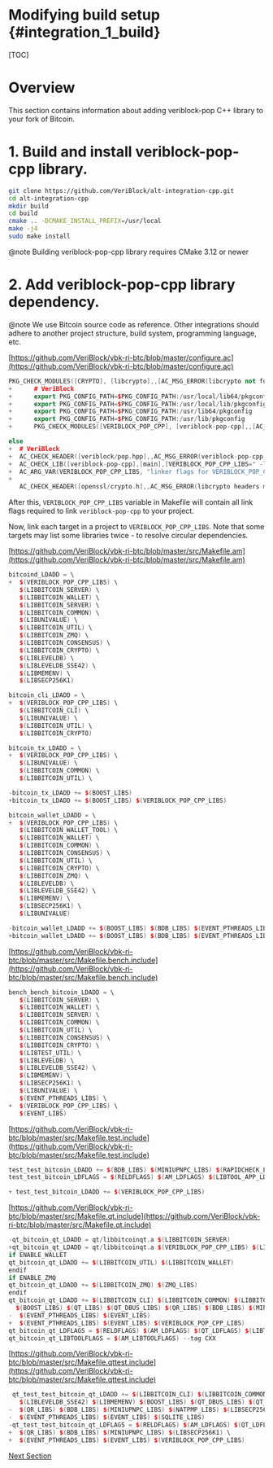 # Modifying build setup {#integration_1_build}

[TOC]

# Overview

This section contains information about adding veriblock-pop C++ library to your fork of Bitcoin.

# 1. Build and install veriblock-pop-cpp library.

```sh
git clone https://github.com/VeriBlock/alt-integration-cpp.git
cd alt-integration-cpp
mkdir build
cd build
cmake .. -DCMAKE_INSTALL_PREFIX=/usr/local
make -j4
sudo make install
```

@note Building veriblock-pop-cpp library requires CMake 3.12 or newer

# 2. Add veriblock-pop-cpp library dependency.

@note We use Bitcoin source code as reference. Other integrations should adhere to another project structure, build system, programming language, etc.

[https://github.com/VeriBlock/vbk-ri-btc/blob/master/configure.ac](https://github.com/VeriBlock/vbk-ri-btc/blob/master/configure.ac)
```cpp
PKG_CHECK_MODULES([CRYPTO], [libcrypto],,[AC_MSG_ERROR(libcrypto not found.)])
+      # VeriBlock
+      export PKG_CONFIG_PATH=$PKG_CONFIG_PATH:/usr/local/lib64/pkgconfig
+      export PKG_CONFIG_PATH=$PKG_CONFIG_PATH:/usr/local/lib/pkgconfig
+      export PKG_CONFIG_PATH=$PKG_CONFIG_PATH:/usr/lib64/pkgconfig
+      export PKG_CONFIG_PATH=$PKG_CONFIG_PATH:/usr/lib/pkgconfig
+      PKG_CHECK_MODULES([VERIBLOCK_POP_CPP], [veriblock-pop-cpp],,[AC_MSG_ERROR(libveriblock-pop-cpp not found.)])
```
```cpp
else
+  # VeriBlock
+  AC_CHECK_HEADER([veriblock/pop.hpp],,AC_MSG_ERROR(veriblock-pop-cpp headers missing))
+  AC_CHECK_LIB([veriblock-pop-cpp],[main],[VERIBLOCK_POP_CPP_LIBS=" -lveriblock-pop-cpp"],AC_MSG_ERROR(veriblock-pop-cpp missing))
+  AC_ARG_VAR(VERIBLOCK_POP_CPP_LIBS, "linker flags for VERIBLOCK_POP_CPP")
+
   AC_CHECK_HEADER([openssl/crypto.h],,AC_MSG_ERROR(libcrypto headers missing))
```

After this, `VERIBLOCK_POP_CPP_LIBS` variable in Makefile will contain all link flags required to link `veriblock-pop-cpp` to your project.

Now, link each target in a project to `VERIBLOCK_POP_CPP_LIBS`. Note that some targets may list some libraries twice - to resolve circular dependencies.

[https://github.com/VeriBlock/vbk-ri-btc/blob/master/src/Makefile.am](https://github.com/VeriBlock/vbk-ri-btc/blob/master/src/Makefile.am)
```cpp
bitcoind_LDADD = \
+  $(VERIBLOCK_POP_CPP_LIBS) \
   $(LIBBITCOIN_SERVER) \
   $(LIBBITCOIN_WALLET) \
   $(LIBBITCOIN_SERVER) \
   $(LIBBITCOIN_COMMON) \
   $(LIBUNIVALUE) \
   $(LIBBITCOIN_UTIL) \
   $(LIBBITCOIN_ZMQ) \
   $(LIBBITCOIN_CONSENSUS) \
   $(LIBBITCOIN_CRYPTO) \
   $(LIBLEVELDB) \
   $(LIBLEVELDB_SSE42) \
   $(LIBMEMENV) \
   $(LIBSECP256K1)
```
```cpp
bitcoin_cli_LDADD = \
+  $(VERIBLOCK_POP_CPP_LIBS) \
   $(LIBBITCOIN_CLI) \
   $(LIBUNIVALUE) \
   $(LIBBITCOIN_UTIL) \
   $(LIBBITCOIN_CRYPTO)
```
```cpp
bitcoin_tx_LDADD = \
+  $(VERIBLOCK_POP_CPP_LIBS) \
   $(LIBUNIVALUE) \
   $(LIBBITCOIN_COMMON) \
   $(LIBBITCOIN_UTIL) \
```
```cpp
-bitcoin_tx_LDADD += $(BOOST_LIBS)
+bitcoin_tx_LDADD += $(BOOST_LIBS) $(VERIBLOCK_POP_CPP_LIBS)
```
```cpp
bitcoin_wallet_LDADD = \
+  $(VERIBLOCK_POP_CPP_LIBS) \
   $(LIBBITCOIN_WALLET_TOOL) \
   $(LIBBITCOIN_WALLET) \
   $(LIBBITCOIN_COMMON) \
   $(LIBBITCOIN_CONSENSUS) \
   $(LIBBITCOIN_UTIL) \
   $(LIBBITCOIN_CRYPTO) \
   $(LIBBITCOIN_ZMQ) \
   $(LIBLEVELDB) \
   $(LIBLEVELDB_SSE42) \
   $(LIBMEMENV) \
   $(LIBSECP256K1) \
   $(LIBUNIVALUE)

-bitcoin_wallet_LDADD += $(BOOST_LIBS) $(BDB_LIBS) $(EVENT_PTHREADS_LIBS) $(EVENT_LIBS) $(MINIUPNPC_LIBS) $(ZMQ_LIBS)
+bitcoin_wallet_LDADD += $(BOOST_LIBS) $(BDB_LIBS) $(EVENT_PTHREADS_LIBS) $(EVENT_LIBS) $(MINIUPNPC_LIBS) $(ZMQ_LIBS) $(VERIBLOCK_POP_CPP_LIBS)
```

[https://github.com/VeriBlock/vbk-ri-btc/blob/master/src/Makefile.bench.include](https://github.com/VeriBlock/vbk-ri-btc/blob/master/src/Makefile.bench.include)
```cpp
bench_bench_bitcoin_LDADD = \
   $(LIBBITCOIN_SERVER) \
   $(LIBBITCOIN_WALLET) \
   $(LIBBITCOIN_SERVER) \
   $(LIBBITCOIN_COMMON) \
   $(LIBBITCOIN_UTIL) \
   $(LIBBITCOIN_CONSENSUS) \
   $(LIBBITCOIN_CRYPTO) \
   $(LIBTEST_UTIL) \
   $(LIBLEVELDB) \
   $(LIBLEVELDB_SSE42) \
   $(LIBMEMENV) \
   $(LIBSECP256K1) \
   $(LIBUNIVALUE) \
   $(EVENT_PTHREADS_LIBS) \
+  $(VERIBLOCK_POP_CPP_LIBS) \
   $(EVENT_LIBS)
```

[https://github.com/VeriBlock/vbk-ri-btc/blob/master/src/Makefile.test.include](https://github.com/VeriBlock/vbk-ri-btc/blob/master/src/Makefile.test.include)
```cpp
test_test_bitcoin_LDADD += $(BDB_LIBS) $(MINIUPNPC_LIBS) $(RAPIDCHECK_LIBS)
test_test_bitcoin_LDFLAGS = $(RELDFLAGS) $(AM_LDFLAGS) $(LIBTOOL_APP_LDFLAGS) -static

+ test_test_bitcoin_LDADD += $(VERIBLOCK_POP_CPP_LIBS)
```

[https://github.com/VeriBlock/vbk-ri-btc/blob/master/src/Makefile.qt.include](https://github.com/VeriBlock/vbk-ri-btc/blob/master/src/Makefile.qt.include)
```cpp
-qt_bitcoin_qt_LDADD = qt/libbitcoinqt.a $(LIBBITCOIN_SERVER)
+qt_bitcoin_qt_LDADD = qt/libbitcoinqt.a $(VERIBLOCK_POP_CPP_LIBS) $(LIBBITCOIN_SERVER)
if ENABLE_WALLET
qt_bitcoin_qt_LDADD += $(LIBBITCOIN_UTIL) $(LIBBITCOIN_WALLET)
endif
if ENABLE_ZMQ
qt_bitcoin_qt_LDADD += $(LIBBITCOIN_ZMQ) $(ZMQ_LIBS)
endif
qt_bitcoin_qt_LDADD += $(LIBBITCOIN_CLI) $(LIBBITCOIN_COMMON) $(LIBBITCOIN_UTIL) $(LIBBITCOIN_CONSENSUS) $(LIBBITCOIN_CRYPTO) $(LIBUNIVALUE) $(LIBLEVELDB) $(LIBLEVELDB_SSE42) $(LIBMEMENV) \
  $(BOOST_LIBS) $(QT_LIBS) $(QT_DBUS_LIBS) $(QR_LIBS) $(BDB_LIBS) $(MINIUPNPC_LIBS) $(LIBSECP256K1) \
-  $(EVENT_PTHREADS_LIBS) $(EVENT_LIBS)
+  $(EVENT_PTHREADS_LIBS) $(EVENT_LIBS) $(VERIBLOCK_POP_CPP_LIBS)
qt_bitcoin_qt_LDFLAGS = $(RELDFLAGS) $(AM_LDFLAGS) $(QT_LDFLAGS) $(LIBTOOL_APP_LDFLAGS)
qt_bitcoin_qt_LIBTOOLFLAGS = $(AM_LIBTOOLFLAGS) --tag CXX
```

[https://github.com/VeriBlock/vbk-ri-btc/blob/master/src/Makefile.qttest.include](https://github.com/VeriBlock/vbk-ri-btc/blob/master/src/Makefile.qttest.include)
```cpp
 qt_test_test_bitcoin_qt_LDADD += $(LIBBITCOIN_CLI) $(LIBBITCOIN_COMMON) $(LIBBITCOIN_UTIL) $(LIBBITCOIN_CONSENSUS) $(LIBBITCOIN_CRYPTO) $(LIBUNIVALUE) $(LIBLEVELDB) \
   $(LIBLEVELDB_SSE42) $(LIBMEMENV) $(BOOST_LIBS) $(QT_DBUS_LIBS) $(QT_TEST_LIBS) $(QT_LIBS) \
-  $(QR_LIBS) $(BDB_LIBS) $(MINIUPNPC_LIBS) $(NATPMP_LIBS) $(LIBSECP256K1) \
-  $(EVENT_PTHREADS_LIBS) $(EVENT_LIBS) $(SQLITE_LIBS)
-qt_test_test_bitcoin_qt_LDFLAGS = $(RELDFLAGS) $(AM_LDFLAGS) $(QT_LDFLAGS) $(LIBTOOL_APP_LDFLAGS) $(PTHREAD_FLAGS)
+  $(QR_LIBS) $(BDB_LIBS) $(MINIUPNPC_LIBS) $(LIBSECP256K1) \
+  $(EVENT_PTHREADS_LIBS) $(EVENT_LIBS) $(VERIBLOCK_POP_CPP_LIBS)
```


[Next Section](./integration_2_popdata.md)
